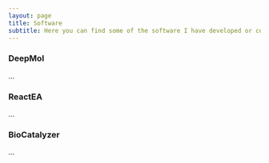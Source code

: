 ```yaml
---
layout: page
title: Software
subtitle: Here you can find some of the software I have developed or contributed to.
---
```


### DeepMol

...

### ReactEA

...

### BioCatalyzer

...